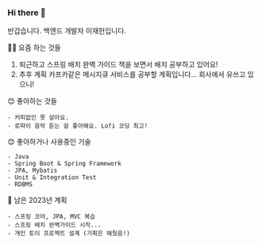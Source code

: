 ### Hi there 👋

반갑습니다. 백엔드 개발자 이재헌입니다.

👨‍💻 요즘 하는 것들   
1. 퇴근하고 스프링 배치 완벽 가이드 책을 보면서 배치 공부하고 있어요!
2. 추후 계획 카프카같은 메시지큐 서비스를 공부할 계획입니다... 회사에서 유쓰고 있으니!

😊 좋아하는 것들
```
- 커피없인 못 살아요.
- 로파이 음악 듣는 걸 좋아해요. Lofi 코딩 최고!
```
  
😊 좋아하거나 사용중인 기술
```
- Java
- Spring Boot & Spring Framework
- JPA, Mybatis
- Unit & Integration Test
- RDBMS
```

🤭 남은 2023년 계획
```
- 스프링 코어, JPA, MVC 복습
- 스프링 배치 완벽가이드 시작...
- 개인 토이 프로젝트 설계 (기획은 해뒀음!)
```
